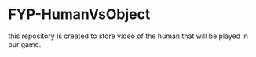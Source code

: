 # FYP-HumanVsObject
this repository is created to store video of the human that will be played in our game. 
